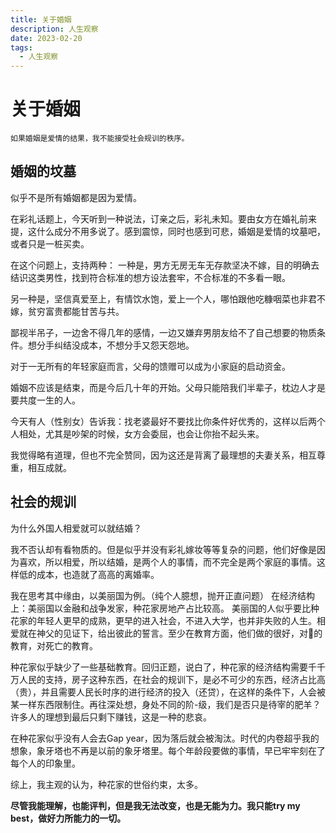 ```yaml
---
title: 关于婚姻
description: 人生观察
date: 2023-02-20
tags:
  - 人生观察
---
```

# 关于婚姻
    如果婚姻是爱情的结果，我不能接受社会规训的秩序。
## 婚姻的坟墓
似乎不是所有婚姻都是因为爱情。

在彩礼话题上，今天听到一种说法，订亲之后，彩礼未知。要由女方在婚礼前来提，这什么成分不用多说了。感到震惊，同时也感到可悲，婚姻是爱情的坟墓吧，或者只是一桩买卖。

在这个问题上，支持两种：
一种是，男方无房无车无存款坚决不嫁，目的明确去结识这类男性，找到符合标准的想方设法套牢，不合标准的不多看一眼。

另一种是，坚信真爱至上，有情饮水饱，爱上一个人，哪怕跟他吃糠咽菜也非君不嫁，贫穷富贵都能甘苦与共。

鄙视半吊子，一边舍不得几年的感情，一边又嫌弃男朋友给不了自己想要的物质条件。想分手纠结没成本，不想分手又怨天怨地。

对于一无所有的年轻家庭而言，父母的馈赠可以成为小家庭的启动资金。

婚姻不应该是结束，而是今后几十年的开始。父母只能陪我们半辈子，枕边人才是要共度一生的人。

今天有人（性别女）告诉我：找老婆最好不要找比你条件好优秀的，这样以后两个人相处，尤其是吵架的时候，女方会委屈，也会让你抬不起头来。

我觉得略有道理，但也不完全赞同，因为这还是背离了最理想的夫妻关系，相互尊重，相互成就。



## 社会的规训

为什么外国人相爱就可以就结婚？

我不否认却有看物质的。但是似乎并没有彩礼嫁妆等等复杂的问题，他们好像是因为喜欢，所以相爱，所以结婚，是两个人的事情，而不完全是两个家庭的事情。这样低的成本，也造就了高高的离婚率。

我在思考其中缘由，以美丽国为例。（纯个人臆想，抛开正直问题）
在经济结构上：美丽国以金融和战争发家，种花家房地产占比较高。
美丽国的人似乎要比种花家的年轻人更早的成熟，更早的进入社会，不进入大学，也并非失败的人生。相爱就在神父的见证下，给出彼此的誓言。至少在教育方面，他们做的很好，对🌟的教育，对死亡的教育。

种花家似乎缺少了一些基础教育。回归正题，说白了，种花家的经济结构需要千千万人民的支持，房子这种东西，在社会的规训下，是必不可少的东西，经济占比高（贵），并且需要人民长时序的进行经济的投入（还贷），在这样的条件下，人会被某一样东西限制住。再往深处想，身处不同的阶-级，我们是否只是待宰的肥羊？许多人的理想到最后只剩下赚钱，这是一种的悲哀。

在种花家似乎没有人会去Gap year，因为落后就会被淘汰。时代的内卷超乎我的想象，象牙塔也不再是以前的象牙塔里。每个年龄段要做的事情，早已牢牢刻在了每个人的印象里。

综上，我主观的认为，种花家的世俗约束，太多。

**尽管我能理解，也能评判，但是我无法改变，也是无能为力。我只能try my best，做好力所能力的一切。**
